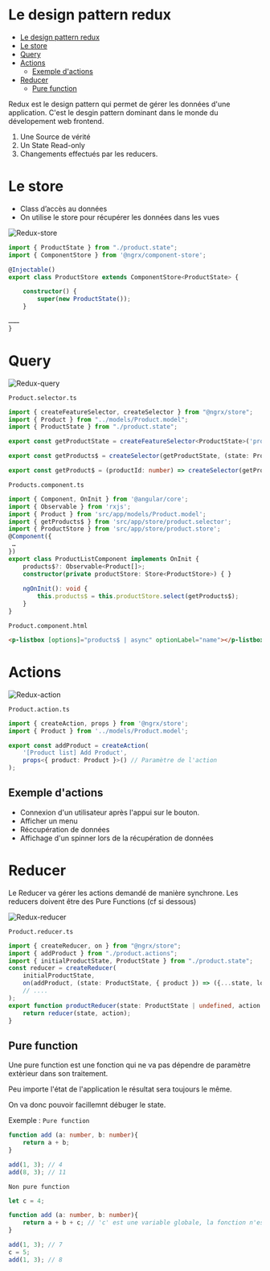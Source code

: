 # Le design pattern redux

- [Le design pattern redux](#le-design-pattern-redux)
- [Le store](#le-store)
- [Query](#query)
- [Actions](#actions)
  - [Exemple d'actions](#exemple-dactions)
- [Reducer](#reducer)
  - [Pure function](#pure-function)

Redux est le design pattern qui permet de gérer les données d'une application.
C'est le desgin pattern dominant dans le monde du dévelopement web frontend.

1. Une Source de vérité
2. Un State Read-only 
3. Changements effectués par les reducers.

# Le store

* Class d’accès au données 
* On utilise le store pour récupérer les données dans les vues

![Redux-store](./Resources/Redux-store.png)

```ts
import { ProductState } from "./product.state";
import { ComponentStore } from '@ngrx/component-store';

@Injectable()
export class ProductStore extends ComponentStore<ProductState> {

    constructor() {
        super(new ProductState());
    }

………
}
```

# Query 

![Redux-query](./Resources/Redux-query.png)

`Product.selector.ts`
```ts
import { createFeatureSelector, createSelector } from "@ngrx/store";
import { Product } from "../models/Product.model";
import { ProductState } from "./product.state";

export const getProductState = createFeatureSelector<ProductState>('product');

export const getProducts$ = createSelector(getProductState, (state: ProductState) => state.products);

export const getProduct$ = (productId: number) => createSelector(getProducts$, (products : Product[]) => products.filter(s => s.id == productId))

```

`Products.component.ts`
```ts
import { Component, OnInit } from '@angular/core';
import { Observable } from 'rxjs';
import { Product } from 'src/app/models/Product.model';
import { getProducts$ } from 'src/app/store/product.selector';
import { ProductStore } from 'src/app/store/product.store';
@Component({
 …
})
export class ProductListComponent implements OnInit {
    products$?: Observable<Product[]>;
    constructor(private productStore: Store<ProductStore>) { }
    
    ngOnInit(): void {
        this.products$ = this.productStore.select(getProducts$);   
    }
}
```

`Product.component.html`
```html
<p-listbox [options]="products$ | async" optionLabel="name"></p-listbox>
```



# Actions


![Redux-action](./Resources/Redux-action.png)

`Product.action.ts`
```ts
import { createAction, props } from '@ngrx/store';
import { Product } from '../models/Product.model';

export const addProduct = createAction(
    '[Product list] Add Product',
    props<{ product: Product }>() // Paramètre de l'action
);
```


## Exemple d'actions 
* Connexion d'un utilisateur après l'appui sur le bouton.
* Afficher un menu
* Réccupération de données
* Affichage d'un spinner lors de la récupération de données


# Reducer

Le Reducer va gérer les actions demandé de manière synchrone.
Les reducers doivent être des Pure Functions (cf si dessous)

![Redux-reducer](./Resources/Redux-Reducer.png)

`Product.reducer.ts`
```ts
import { createReducer, on } from "@ngrx/store";
import { addProduct } from "./product.actions";
import { initialProductState, ProductState } from "./product.state";
const reducer = createReducer(
    initialProductState,
    on(addProduct, (state: ProductState, { product }) => ({...state, loading: true, 	products: state.products.concat(product)}))
    // ....
);
export function productReducer(state: ProductState | undefined, action: any) {
    return reducer(state, action);
}
```

## Pure function
Une pure function est une fonction qui ne va pas dépendre de paramètre extèrieur dans son traitement.

Peu importe l'état de l'application le résultat sera toujours le même.

On va donc pouvoir facillemnt débuger le state.

Exemple : 
`Pure function`
```ts 
function add (a: number, b: number){
    return a + b;
}

add(1, 3); // 4
add(8, 3); // 11
```

`Non pure function`
```ts
let c = 4;

function add (a: number, b: number){
    return a + b + c; // 'c' est une variable globale, la fonction n'est donc pas pure.
}

add(1, 3); // 7
c = 5;
add(1, 3); // 8 
```